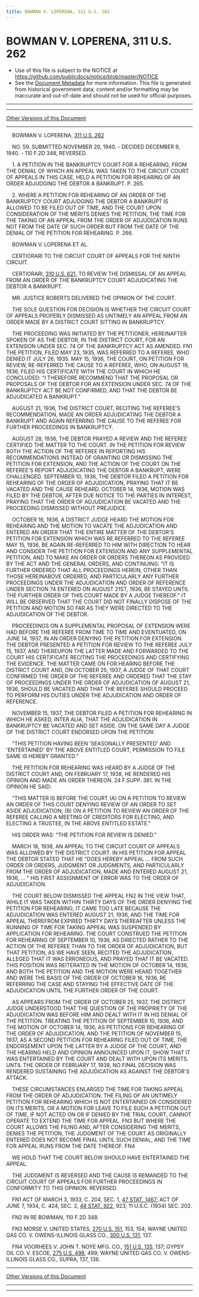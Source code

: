 ```yaml
---
title: BOWMAN V. LOPERENA, 311 U.S. 262
---
```


# BOWMAN V. LOPERENA, 311 U.S. 262

* Use of this file is subject to the NOTICE at https://github.com/publicdocs/notice/blob/master/NOTICE
* See the [Document Metadata](../../../index.md) for more information.
  This file is generated from historical government data; content and/or formatting may be inaccurate and out-of-date and should not be used for official purposes.

----------
----------

[Other Versions of this Document](https://publicdocs.github.io/go/links?ns=uslm-x&ref=%2Fus%2Fcourts%2Fscotus%2FusReporter%2F311%2F262)

----------

    BOWMAN V. LOPERENA, [311 U.S. 262][/us/courts/scotus/usReporter/311/262]

    NO. 59.  SUBMITTED NOVEMBER 20, 1940.  - DECIDED DECEMBER 9, 1940.  - 110 F.2D 348, REVERSED.

    1.  A PETITION IN THE BANKRUPTCY COURT FOR A REHEARING, FROM THE DENIAL OF WHICH AN APPEAL WAS TAKEN TO THE CIRCUIT COURT OF APPEALS IN THIS CASE, HELD A PETITION FOR REHEARING OF AN ORDER ADJUDGING THE DEBTOR A BANKRUPT.  P. 265.

    2.  WHERE A PETITION FOR REHEARING OF AN ORDER OF THE BANKRUPTCY COURT ADJUDGING THE DEBTOR A BANKRUPT IS ALLOWED TO BE FILED OUT OF TIME, AND THE COURT UPON CONSIDERATION OF THE MERITS DENIES THE PETITION, THE TIME FOR THE TAKING OF AN APPEAL FROM THE ORDER OF ADJUDICATION RUNS NOT FROM THE DATE OF SUCH ORDER BUT FROM THE DATE OF THE DENIAL OF THE PETITION FOR REHEARING.  P. 266.

    BOWMAN V. LOPERENA ET AL.

    CERTIORARI TO THE CIRCUIT COURT OF APPEALS FOR THE NINTH CIRCUIT.

    CERTIORARI, [310 U.S. 621][/us/courts/scotus/usReporter/310/621], TO REVIEW THE DISMISSAL OF AN APPEAL FROM AN ORDER OF THE BANKRUPTCY COURT ADJUDICATING THE DEBTOR A BANKRUPT.

    MR. JUSTICE ROBERTS DELIVERED THE OPINION OF THE COURT.

    THE SOLE QUESTION FOR DECISION IS WHETHER THE CIRCUIT COURT OF APPEALS PROPERLY DISMISSED AS UNTIMELY AN APPEAL FROM AN ORDER MADE BY A DISTRICT COURT SITTING IN BANKRUPTCY.

    THE PROCEEDING WAS INITIATED BY THE PETITIONER, HEREINAFTER SPOKEN OF AS THE DEBTOR, IN THE DISTRICT COURT, FOR AN EXTENSION UNDER SEC. 74 OF THE BANKRUPTCY ACT AS AMENDED.  FN1  THE PETITION, FILED MAY 23, 1935, WAS REFERRED TO A REFEREE, WHO DENIED IT JULY 26, 1935.  MAY 15, 1936, THE COURT, ON PETITION FOR REVIEW, RE-REFERRED THE CAUSE TO A REFEREE, WHO, ON AUGUST 19, 1936, FILED HIS CERTIFICATE WITH THE COURT IN WHICH HE CONCLUDED:  "I THEREFORE RECOMMEND THAT THE PROPOSAL OR PROPOSALS OF THE DEBTOR FOR AN EXTENSION UNDER SEC. 74 OF THE BANKRUPTCY ACT BE NOT CONFIRMED, AND THAT THE DEBTOR BE ADJUDICATED A BANKRUPT."

    AUGUST 21, 1936, THE DISTRICT COURT, RECITING THE REFEREE'S RECOMMENDATION, MADE AN ORDER ADJUDICATING THE DEBTOR A BANKRUPT AND AGAIN REFERRING THE CAUSE TO THE REFEREE FOR FURTHER PROCEEDINGS IN BANKRUPTCY.

    AUGUST 28, 1936, THE DEBTOR PRAYED A REVIEW AND THE REFEREE CERTIFIED THE MATTER TO THE COURT.  IN THE PETITION FOR REVIEW BOTH THE ACTION OF THE REFEREE IN REPORTING HIS RECOMMENDATIONS INSTEAD OF GRANTING OR DISMISSING THE PETITION FOR EXTENSION, AND THE ACTION OF THE COURT ON THE REFEREE'S REPORT ADJUDICATING THE DEBTOR A BANKRUPT, WERE CHALLENGED.  SEPTEMBER 10, 1936, THE DEBTOR FILED A PETITION FOR REHEARING OF THE ORDER OF ADJUDICATION, PRAYING THAT IT BE VACATED AND THE CAUSE REHEARD.  OCTOBER 14, 1936, MOTION WAS FILED BY THE DEBTOR, AFTER DUE NOTICE TO THE PARTIES IN INTEREST, PRAYING THAT THE ORDER OF ADJUDICATION BE VACATED AND THE PROCEEDING DISMISSED WITHOUT PREJUDICE.

    OCTOBER 16, 1936, A DISTRICT JUDGE HEARD THE MOTION FOR REHEARING AND THE MOTION TO VACATE THE ADJUDICATION AND ENTERED AN ORDER THAT THE ENTIRE MATTER OF THE DEBTOR'S PETITION FOR EXTENSION WHICH WAS RE REFERRED TO THE REFEREE MAY 15, 1936, BE AGAIN RE-REFERRED TO HIM WITH DIRECTION TO HEAR AND CONSIDER THE PETITION FOR EXTENSION AND ANY SUPPLEMENTAL PETITION, AND TO MAKE AN ORDER OR ORDERS THEREON AS PROVIDED BY THE ACT AND THE GENERAL ORDERS, AND CONTINUING:  "IT IS FURTHER ORDERED THAT ALL PROCEEDINGS HEREIN, OTHER THAN THOSE HEREINABOVE ORDERED, AND PARTICULARLY ANY FURTHER PROCEEDINGS UNDER THE ADJUDICATION AND ORDER OF REFERENCE UNDER SECTION 74 ENTERED ON AUGUST 21ST, 1936, BE STAYED UNTIL THE FURTHER ORDER OF THIS COURT MADE BY A JUDGE THEREOF."  IT WILL BE OBSERVED THAT THE COURT DID NOT FINALLY DISPOSE OF THE PETITION AND MOTION SO FAR AS THEY WERE DIRECTED TO THE ADJUDICATION OF THE DEBTOR.

    PROCEEDINGS ON A SUPPLEMENTAL PROPOSAL OF EXTENSION WERE HAD BEFORE THE REFEREE FROM TIME TO TIME AND EVENTUATED, ON JUNE 14, 1937, IN AN ORDER DENYING THE PETITION FOR EXTENSION.  THE DEBTOR PRESENTED A PETITION FOR REVIEW TO THE REFEREE JULY 15, 1937, AND THEREUPON THE LATTER MADE AND FORWARDED TO THE COURT HIS CERTIFICATE RECITING THE PROCEEDINGS AND CERTIFYING THE EVIDENCE.  THE MATTER CAME ON FOR HEARING BEFORE THE DISTRICT COURT AND, ON OCTOBER 25, 1937, A JUDGE OF THAT COURT CONFIRMED THE ORDER OF THE REFEREE AND ORDERED THAT THE STAY OF PROCEEDINGS UNDER THE ORDER OF ADJUDICATION OF AUGUST 21, 1936, SHOULD BE VACATED AND THAT THE REFEREE SHOULD PROCEED TO PERFORM HIS DUTIES UNDER THE ADJUDICATION AND ORDER OF REFERENCE.

    NOVEMBER 15, 1937, THE DEBTOR FILED A PETITION FOR REHEARING IN WHICH HE ASKED, INTER ALIA, THAT THE ADJUDICATION IN BANKRUPTCY BE VACATED AND SET ASIDE.  ON THE SAME DAY A JUDGE OF THE DISTRICT COURT ENDORSED UPON THE PETITION:

    "THIS PETITION HAVING BEEN 'SEASONALLY PRESENTED' AND 'ENTERTAINED' BY THE ABOVE ENTITLED COURT, PERMISSION TO FILE SAME IS HEREBY GRANTED."

    THE PETITION FOR REHEARING WAS HEARD BY A JUDGE OF THE DISTRICT COURT AND, ON FEBRUARY 17, 1938, HE RENDERED HIS OPINION AND MADE AN ORDER THEREON.  24 F.SUPP.  381.  IN THE OPINION HE SAID:

    "THIS MATTER IS BEFORE THE COURT (A) ON A PETITION TO REVIEW AN ORDER OF THIS COURT DENYING REVIEW OF AN ORDER TO SET ASIDE ADJUDICATION; (B) ON A PETITION TO REVIEW AN ORDER OF THE REFEREE CALLING A MEETING OF CREDITORS FOR ELECTING, AND ELECTING A TRUSTEE, IN THE ABOVE ENTITLED ESTATE."

    HIS ORDER WAS:  "THE PETITION FOR REVIEW IS DENIED."

    MARCH 18, 1938, AN APPEAL TO THE CIRCUIT COURT OF APPEALS WAS ALLOWED BY THE DISTRICT COURT.  IN HIS PETITION FOR APPEAL THE DEBTOR STATED THAT HE "DOES HEREBY APPEAL  ...  FROM SUCH ORDER OR ORDERS, JUDGMENT OR JUDGMENTS, AND PARTICULARLY FROM THE ORDER OF ADJUDICATION, MADE AND ENTERED AUGUST 21, 1936, ...  "  HIS FIRST ASSIGNMENT OF ERROR WAS TO THE ORDER OF ADJUDICATION.

    THE COURT BELOW DISMISSED THE APPEAL  FN2  IN THE VIEW THAT, WHILE IT WAS TAKEN WITHIN THIRTY DAYS OF THE ORDER DENYING THE PETITION FOR REHEARING, IT CAME TOO LATE BECAUSE THE ADJUDICATION WAS ENTERED AUGUST 21, 1936, AND THE TIME FOR APPEAL THEREFROM EXPIRED THIRTY DAYS THEREAFTER UNLESS THE RUNNING OF TIME FOR TAKING APPEAL WAS SUSPENDED BY APPLICATION FOR REHEARING.  THE COURT CONSTRUED THE PETITION FOR REHEARING OF SEPTEMBER 10, 1936, AS DIRECTED RATHER TO THE ACTION OF THE REFEREE THAN TO THE ORDER OF ADJUDICATION, BUT THAT PETITION, AS WE HAVE SEEN, RECITED THE ADJUDICATION, ALLEGED THAT IT WAS ERRONEOUS, AND PRAYED THAT IT BE VACATED.  THIS POSITION WAS REITERATED IN THE MOTION OF OCTOBER 14, 1936, AND BOTH THE PETITION AND THE MOTION WERE HEARD TOGETHER AND WERE THE BASIS OF THE ORDER OF OCTOBER 16, 1936, RE REFERRING THE CASE AND STAYING THE EFFECTIVE DATE OF THE ADJUDICATION UNTIL THE FURTHER ORDER OF THE COURT.

    AS APPEARS FROM THE ORDER OF OCTOBER 25, 1937, THE DISTRICT JUDGE UNDERSTOOD THAT THE QUESTION OF THE PROPRIETY OF THE ADJUDICATION WAS BEFORE HIM AND DEALT WITH IT IN HIS DENIAL OF THE PETITION.  TREATING THE PETITION OF SEPTEMBER 10, 1936, AND THE MOTION OF OCTOBER 14, 1936, AS PETITIONS FOR REHEARING OF THE ORDER OF ADJUDICATION, AND THE PETITION OF NOVEMBER 15, 1937, AS A SECOND PETITION FOR REHEARING FILED OUT OF TIME, THE ENDORSEMENT UPON THE LATTER BY A JUDGE OF THE COURT, AND THE HEARING HELD AND OPINION ANNOUNCED UPON IT, SHOW THAT IT WAS ENTERTAINED BY THE COURT AND DEALT WITH UPON ITS MERITS.  UNTIL THE ORDER OF FEBRUARY 17, 1938, NO FINAL DECISION WAS RENDERED SUSTAINING THE ADJUDICATION AS AGAINST THE DEBTOR'S ATTACK.

    THESE CIRCUMSTANCES ENLARGED THE TIME FOR TAKING APPEAL FROM THE ORDER OF ADJUDICATION.  THE FILING OF AN UNTIMELY PETITION FOR REHEARING WHICH IS NOT ENTERTAINED OR CONSIDERED ON ITS MERITS, OR A MOTION FOR LEAVE TO FILE SUCH A PETITION OUT OF TIME, IF NOT ACTED ON OR IF DENIED BY THE TRIAL COURT, CANNOT OPERATE TO EXTEND THE TIME FOR APPEAL.  FN3  BUT WHERE THE COURT ALLOWS THE FILING AND, AFTER CONSIDERING THE MERITS, DENIES THE PETITION, THE JUDGMENT OF THE COURT AS ORIGINALLY ENTERED DOES NOT BECOME FINAL UNTIL SUCH DENIAL, AND THE TIME FOR APPEAL RUNS FROM THE DATE THEREOF.  FN4

    WE HOLD THAT THE COURT BELOW SHOULD HAVE ENTERTAINED THE APPEAL.

    THE JUDGMENT IS REVERSED AND THE CAUSE IS REMANDED TO THE CIRCUIT COURT OF APPEALS FOR FURTHER PROCEEDINGS IN CONFORMITY TO THIS OPINION.  REVERSED.

    FN1  ACT OF MARCH 3, 1933, C. 204, SEC. 1, [47 STAT. 1467][/us/stat/47/1467]; ACT OF JUNE 7, 1934, C. 424, SEC. 2, [48 STAT. 922][/us/stat/48/922], 923; 11 U.S.C. (1934) SEC. 202.

    FN2  IN RE BOWMAN, 110 F.2D 348.

    FN3  MORSE V. UNITED STATES, [270 U.S. 151][/us/courts/scotus/usReporter/270/151], 153, 154; WAYNE UNITED GAS CO. V. OWENS-ILLINOIS GLASS CO., [300 U.S. 131][/us/courts/scotus/usReporter/300/131], 137.

    FN4  VOORHEES V. JOHN T. NOYE MFG. CO., [151 U.S. 135][/us/courts/scotus/usReporter/151/135], 137; GYPSY OIL CO. V. ESCOE, [275 U.S. 498][/us/courts/scotus/usReporter/275/498], 499; WAYNE UNITED GAS CO. V. OWENS-ILLINOIS GLASS CO., SUPRA, 137, 138.

----------

[Other Versions of this Document](https://publicdocs.github.io/go/links?ns=uslm-x&ref=%2Fus%2Fcourts%2Fscotus%2FusReporter%2F311%2F262)

----------
----------

[/us/courts/scotus/usReporter/311/262]: https://publicdocs.github.io/go/links?ns=uslm-x&ref=%2Fus%2Fcourts%2Fscotus%2FusReporter%2F311%2F262
[/us/courts/scotus/usReporter/310/621]: https://publicdocs.github.io/go/links?ns=uslm-x&ref=%2Fus%2Fcourts%2Fscotus%2FusReporter%2F310%2F621
[/us/stat/47/1467]: https://publicdocs.github.io/go/links?ns=uslm&ref=%2Fus%2Fstat%2F47%2F1467
[/us/stat/48/922]: https://publicdocs.github.io/go/links?ns=uslm&ref=%2Fus%2Fstat%2F48%2F922
[/us/courts/scotus/usReporter/270/151]: https://publicdocs.github.io/go/links?ns=uslm-x&ref=%2Fus%2Fcourts%2Fscotus%2FusReporter%2F270%2F151
[/us/courts/scotus/usReporter/300/131]: https://publicdocs.github.io/go/links?ns=uslm-x&ref=%2Fus%2Fcourts%2Fscotus%2FusReporter%2F300%2F131
[/us/courts/scotus/usReporter/151/135]: https://publicdocs.github.io/go/links?ns=uslm-x&ref=%2Fus%2Fcourts%2Fscotus%2FusReporter%2F151%2F135
[/us/courts/scotus/usReporter/275/498]: https://publicdocs.github.io/go/links?ns=uslm-x&ref=%2Fus%2Fcourts%2Fscotus%2FusReporter%2F275%2F498


